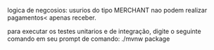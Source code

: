 logica de negcosios: usurios do tipo MERCHANT nao podem realizar pagamentos< apenas receber.

para executar os testes unitarios e de integração, digite o seguinte comando em seu prompt de comando:
./mvnw package

